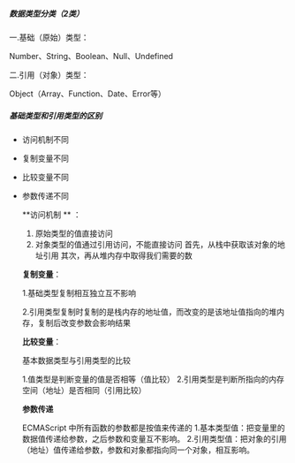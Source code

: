 ##### 数据类型分类（2类） #####

一.基础（原始）类型：

Number、String、Boolean、Null、Undefined

二.引用（对象）类型：

Object（Array、Function、Date、Error等）

##### 基础类型和引用类型的区别 #####

* 访问机制不同

* 复制变量不同

* 比较变量不同

* 参数传递不同   

  **访问机制 ** ：

  1. 原始类型的值直接访问
  2.  对象类型的值通过引用访问，不能直接访问
      首先，从栈中获取该对象的地址引用
      其次，再从堆内存中取得我们需要的数

  **复制变量**：

  1.基础类型复制相互独立互不影响

  2.引用类型复制时复制的是栈内存的地址值，而改变的是该地址值指向的堆内存，复制后改变参数会影响结果

  

  **比较变量**：

  基本数据类型与引用类型的比较

  1.值类型是判断变量的值是否相等（值比较）
  2.引用类型是判断所指向的内存空间（地址）是否相同（引用比较）

  **参数传递**

  ECMAScript 中所有函数的参数都是按值来传递的
   1.基本类型值：把变量里的数据值传递给参数，之后参数和变量互不影响。
   2.引用类型值：把对象的引用（地址）值传递给参数，参数和对象都指向同一个对象，相互影响。

  

  

  

  



